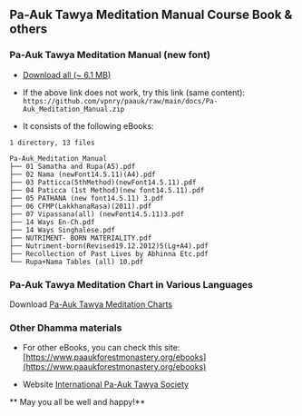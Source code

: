 ## Pa-Auk Tawya Meditation Manual Course Book &amp; others

### Pa-Auk Tawya Meditation Manual (new font)  

+ [Download all (~ 6.1 MB)](https://vpnry.github.io/paauk/docs/Pa-Auk_Meditation_Manual.zip)

+ If the above link does not work, try this link (same content): `https://github.com/vpnry/paauk/raw/main/docs/Pa-Auk_Meditation_Manual.zip`

+ It consists of the following eBooks:

```
1 directory, 13 files

Pa-Auk_Meditation_Manual
├── 01 Samatha and Rupa(A5).pdf
├── 02 Nama (newFont14.5.11)(A4).pdf
├── 03 Patticca(5thMethod)(newFont14.5.11).pdf
├── 04 Paticca (1st Method)(new font14.5.11).pdf
├── 05 PATHANA (new font14.5.11) 3.pdf
├── 06 CFMP(LakkhanaRasa)(2011).pdf
├── 07 Vipassana(all) (newFont14.5.11)3.pdf
├── 14 Ways En-Ch.pdf
├── 14 Ways Singhalese.pdf
├── NUTRIMENT- BORN MATERIALITY.pdf
├── Nutriment-born(Revised19.12.2012)5(Lg+A4).pdf
├── Recollection of Past Lives by Abhinna Etc.pdf
└── Rupa+Nama Tables (all) 10.pdf

```

### Pa-Auk Tawya Meditation Chart in Various Languages  

Download [Pa-Auk Tawya Meditation Charts](https://github.com/vpnry/paauk-chart)

### Other Dhamma materials

+ For other eBooks, you can check this site: [https://www.paaukforestmonastery.org/ebooks](https://www.paaukforestmonastery.org/ebooks)

+ Website [International Pa-Auk Tawya Society](https://paauksociety.org)


** May you all be well and happy!**
